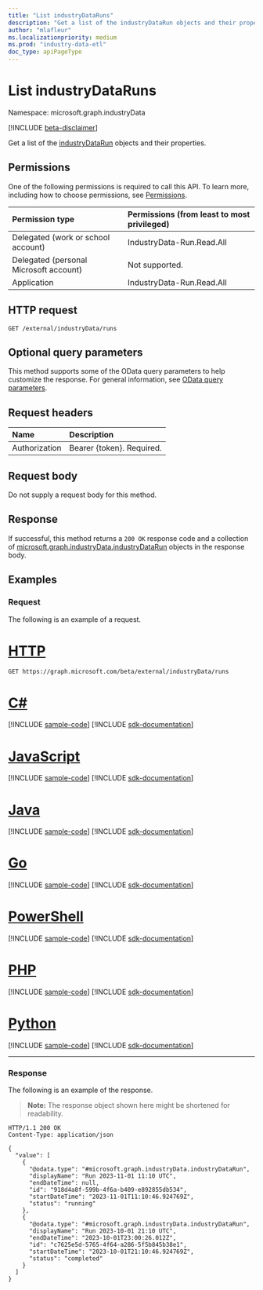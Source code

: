 ```yaml
---
title: "List industryDataRuns"
description: "Get a list of the industryDataRun objects and their properties."
author: "mlafleur"
ms.localizationpriority: medium
ms.prod: "industry-data-etl"
doc_type: apiPageType
---
```


# List industryDataRuns

Namespace: microsoft.graph.industryData

[!INCLUDE [beta-disclaimer](../../includes/beta-disclaimer.md)]

Get a list of the [industryDataRun](../resources/industrydata-industrydatarun.md) objects and their properties.

## Permissions

One of the following permissions is required to call this API. To learn more, including how to choose permissions, see [Permissions](/graph/permissions-reference).

| Permission type                        | Permissions (from least to most privileged) |
| :------------------------------------- | :------------------------------------------ |
| Delegated (work or school account)     | IndustryData-Run.Read.All                   |
| Delegated (personal Microsoft account) | Not supported.                              |
| Application                            | IndustryData-Run.Read.All                   |

## HTTP request

<!-- {
  "blockType": "ignored"
}
-->

```http
GET /external/industryData/runs
```

## Optional query parameters

This method supports some of the OData query parameters to help customize the response. For general information, see [OData query parameters](/graph/query-parameters).

## Request headers

| Name          | Description               |
| :------------ | :------------------------ |
| Authorization | Bearer {token}. Required. |

## Request body

Do not supply a request body for this method.

## Response

If successful, this method returns a `200 OK` response code and a collection of [microsoft.graph.industryData.industryDataRun](../resources/industrydata-industrydatarun.md) objects in the response body.

## Examples

### Request

The following is an example of a request.

# [HTTP](#tab/http)
<!-- {
  "blockType": "request",
  "name": "list_industrydatarun"
}
-->

```msgraph-interactive
GET https://graph.microsoft.com/beta/external/industryData/runs
```

# [C#](#tab/csharp)
[!INCLUDE [sample-code](../includes/snippets/csharp/list-industrydatarun-csharp-snippets.md)]
[!INCLUDE [sdk-documentation](../includes/snippets/snippets-sdk-documentation-link.md)]

# [JavaScript](#tab/javascript)
[!INCLUDE [sample-code](../includes/snippets/javascript/list-industrydatarun-javascript-snippets.md)]
[!INCLUDE [sdk-documentation](../includes/snippets/snippets-sdk-documentation-link.md)]

# [Java](#tab/java)
[!INCLUDE [sample-code](../includes/snippets/java/list-industrydatarun-java-snippets.md)]
[!INCLUDE [sdk-documentation](../includes/snippets/snippets-sdk-documentation-link.md)]

# [Go](#tab/go)
[!INCLUDE [sample-code](../includes/snippets/go/list-industrydatarun-go-snippets.md)]
[!INCLUDE [sdk-documentation](../includes/snippets/snippets-sdk-documentation-link.md)]

# [PowerShell](#tab/powershell)
[!INCLUDE [sample-code](../includes/snippets/powershell/list-industrydatarun-powershell-snippets.md)]
[!INCLUDE [sdk-documentation](../includes/snippets/snippets-sdk-documentation-link.md)]

# [PHP](#tab/php)
[!INCLUDE [sample-code](../includes/snippets/php/list-industrydatarun-php-snippets.md)]
[!INCLUDE [sdk-documentation](../includes/snippets/snippets-sdk-documentation-link.md)]

# [Python](#tab/python)
[!INCLUDE [sample-code](../includes/snippets/python/list-industrydatarun-python-snippets.md)]
[!INCLUDE [sdk-documentation](../includes/snippets/snippets-sdk-documentation-link.md)]

---

### Response

The following is an example of the response.

> **Note:** The response object shown here might be shortened for readability.

<!-- {
  "blockType": "response",
  "truncated": true,
  "@odata.type": "Collection(microsoft.graph.industryData.industryDataRun)"
}
-->

```http
HTTP/1.1 200 OK
Content-Type: application/json

{
  "value": [
    {
      "@odata.type": "#microsoft.graph.industryData.industryDataRun",
      "displayName": "Run 2023-11-01 11:10 UTC",
      "endDateTime": null,
      "id": "918d4a8f-599b-4f6a-b409-e892855db534",
      "startDateTime": "2023-11-01T11:10:46.924769Z",
      "status": "running"
    },
    {
      "@odata.type": "#microsoft.graph.industryData.industryDataRun",
      "displayName": "Run 2023-10-01 21:10 UTC",
      "endDateTime": "2023-10-01T23:00:26.012Z",
      "id": "c7625e5d-5765-4f64-a286-5f5b845b38e1",
      "startDateTime": "2023-10-01T21:10:46.924769Z",
      "status": "completed"
    }
  ]
}
```

